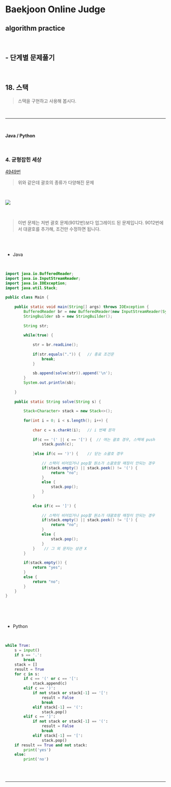 # Baekjoon Online Judge

## algorithm practice
<br>

## - 단계별 문제풀기
<br>

## 18. 스택

> 스택을 구현하고 사용해 봅시다.

<br>

---

<br>

**Java / Python**

<br>

### 4. 균형잡힌 세상
[4949번](https://www.acmicpc.net/problem/4949) 
> 위와 같은데 괄호의 종류가 다양해진 문제

<br>

![](https://images.velog.io/images/jini_eun/post/098c3944-57e7-4c9e-afec-9b3699d6aa94/image.png)

<br>

> 이번 문제는 저번 괄호 문제(9012번)보다 업그레이드 된 문제입니다.
9012번에서 대괄호를 추가해, 조건만 수정하면 됩니다.
 

<br><br>

- Java

<br>

```java
import java.io.BufferedReader;
import java.io.InputStreamReader;
import java.io.IOException;
import java.util.Stack;
 
public class Main {
 
	public static void main(String[] args) throws IOException {
		BufferedReader br = new BufferedReader(new InputStreamReader(System.in));
		StringBuilder sb = new StringBuilder();
 
		String str;
		
		while(true) {
			
			str = br.readLine();
			
			if(str.equals(".")) {	// 종료 조건문 
				break;
			}
			
			sb.append(solve(str)).append('\n');
		}		
		System.out.println(sb);
				
	}
	
	public static String solve(String s) {
		
		Stack<Character> stack = new Stack<>();
		
		for(int i = 0; i < s.length(); i++) {
			
			char c = s.charAt(i);	// i 번째 문자 
					
			if(c == '(' || c == '[') {	// 여는 괄호 경우, 스택에 push 
				stack.push(c);
                
			}else if(c == ')') {	// 닫는 소괄호 경우 
				
				// 스택이 비어있거나 pop할 원소가 소괄호랑 매칭이 안되는 경우 
				if(stack.empty() || stack.peek() != '(') {
					return "no";
				}
				else {
					stack.pop();
				}
			}
			
			else if(c == ']') {
				
				// 스택이 비어있거나 pop할 원소가 대괄호랑 매칭이 안되는 경우 
				if(stack.empty() || stack.peek() != '[') {
					return "no";
				}
				else {
					stack.pop();
				}
			}    // 그 외 문자는 상관 X
		}
		
		if(stack.empty()) {
			return "yes";
		}
		else {
			return "no";
		}
	}
}
```


<br><br><br>

- Python 

<br>

```python
while True:
    s = input()
    if s == '.':
        break
    stack = []
    result = True
    for c in s:
        if c == '(' or c == '[':
            stack.append(c)
        elif c == ')':
            if not stack or stack[-1] == '[':
                result = False
                break
            elif stack[-1] == '(':
                stack.pop()
        elif c == ']':
            if not stack or stack[-1] == '(':
                result = False
                break
            elif stack[-1] == '[':
                stack.pop()
    if result == True and not stack:
        print('yes')
    else:
        print('no')
```

<br><br>

---

<br>

